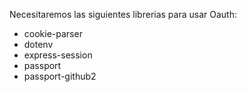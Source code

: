 Necesitaremos las siguientes librerias para usar Oauth:

- cookie-parser
- dotenv
- express-session
- passport
- passport-github2


